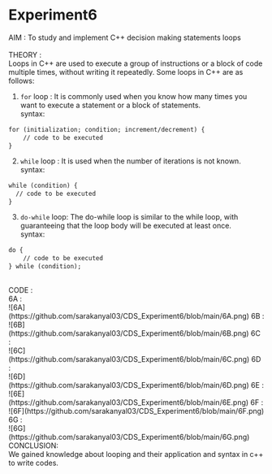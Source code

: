 # Experiment6

AIM : To study and implement C++ decision making statements loops <br>
<br>
THEORY : <BR>
Loops in C++ are used to execute a group of instructions or a block of code multiple times, without writing it repeatedly. Some loops in C++ are as follows: <br>
1) `for` loop : It is commonly used when you know how many times you want to execute a statement or a block of statements. <br>
syntax: <br>
```
for (initialization; condition; increment/decrement) {
    // code to be executed
}
```
2) `while` loop : It is used when the number of iterations is not known.
syntax:
  ```
 while (condition) {
    // code to be executed
}
```
3) `do-while` loop: The do-while loop is similar to the while loop, with guaranteeing that the loop body will be executed at least once. <br>
syntax:
```
do {
    // code to be executed
} while (condition);
```
<BR>
CODE : <BR>
6A : <BR>
![6A](https://github.com/sarakanyal03/CDS_Experiment6/blob/main/6A.png)
6B : <BR>
![6B](https://github.com/sarakanyal03/CDS_Experiment6/blob/main/6B.png)
6C : <BR>
![6C](https://github.com/sarakanyal03/CDS_Experiment6/blob/main/6C.png)
6D : <BR>
![6D](https://github.com/sarakanyal03/CDS_Experiment6/blob/main/6D.png)
6E : <BR>
![6E](https://github.com/sarakanyal03/CDS_Experiment6/blob/main/6E.png)
6F : <BR>
![6F](https://github.com/sarakanyal03/CDS_Experiment6/blob/main/6F.png)
6G : <BR>
![6G](https://github.com/sarakanyal03/CDS_Experiment6/blob/main/6G.png)
<BR>
CONCLUSION: <BR>
We gained knowledge about looping and their application and syntax in c++ to write codes.





